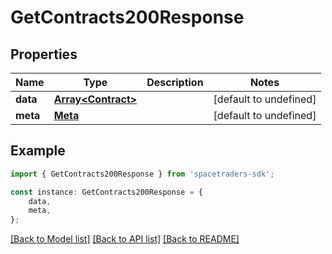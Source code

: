 # GetContracts200Response



## Properties

Name | Type | Description | Notes
------------ | ------------- | ------------- | -------------
**data** | [**Array&lt;Contract&gt;**](Contract.md) |  | [default to undefined]
**meta** | [**Meta**](Meta.md) |  | [default to undefined]

## Example

```typescript
import { GetContracts200Response } from 'spacetraders-sdk';

const instance: GetContracts200Response = {
    data,
    meta,
};
```

[[Back to Model list]](../README.md#documentation-for-models) [[Back to API list]](../README.md#documentation-for-api-endpoints) [[Back to README]](../README.md)
